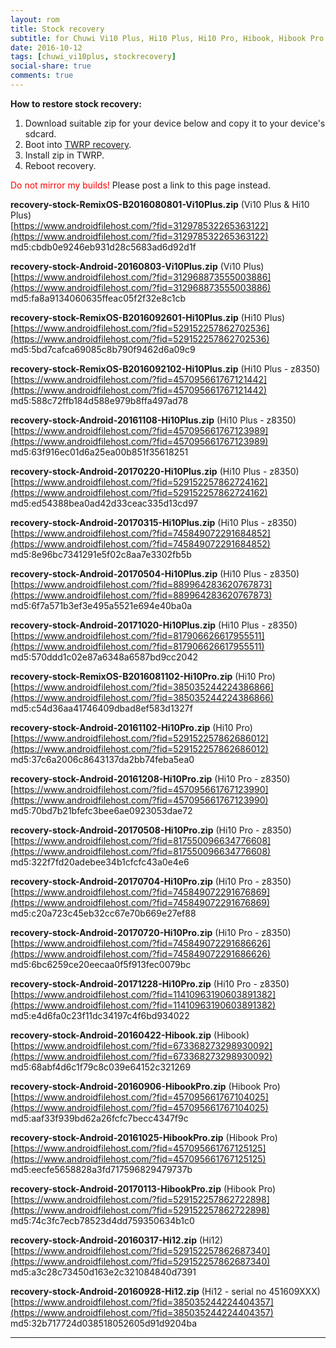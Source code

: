 ```yaml
---
layout: rom
title: Stock recovery
subtitle: for Chuwi Vi10 Plus, Hi10 Plus, Hi10 Pro, Hibook, Hibook Pro & Hi12
date: 2016-10-12
tags: [chuwi_vi10plus, stockrecovery]
social-share: true
comments: true
---
```


**How to restore stock recovery:**

1. Download suitable zip for your device below and copy it to your device's sdcard.
2. Boot into [TWRP recovery](/devices/chuwi_vi10plus/TWRP).
3. Install zip in TWRP.
4. Reboot recovery.

<span style="color:#FF0000;">Do not mirror my builds!</span> Please post a link to this page instead.

**recovery-stock-RemixOS-B2016080801-Vi10Plus.zip** (Vi10 Plus & Hi10 Plus)  
[https://www.androidfilehost.com/?fid=312978532265363122](https://www.androidfilehost.com/?fid=312978532265363122)  
md5:cbdb0e9246eb931d28c5683ad6d92d1f

**recovery-stock-Android-20160803-Vi10Plus.zip** (Vi10 Plus)  
[https://www.androidfilehost.com/?fid=312968873555003886](https://www.androidfilehost.com/?fid=312968873555003886)  
md5:fa8a9134060635ffeac05f2f32e8c1cb

**recovery-stock-RemixOS-B2016092601-Hi10Plus.zip** (Hi10 Plus)  
[https://www.androidfilehost.com/?fid=529152257862702536](https://www.androidfilehost.com/?fid=529152257862702536)  
md5:5bd7cafca69085c8b790f9462d6a09c9

**recovery-stock-RemixOS-B2016092102-Hi10Plus.zip** (Hi10 Plus - z8350)  
[https://www.androidfilehost.com/?fid=457095661767121442](https://www.androidfilehost.com/?fid=457095661767121442)  
md5:588c72ffb184d588e979b8ffa497ad78

**recovery-stock-Android-20161108-Hi10Plus.zip** (Hi10 Plus - z8350)  
[https://www.androidfilehost.com/?fid=457095661767123989](https://www.androidfilehost.com/?fid=457095661767123989)  
md5:63f916ec01d6a25ea00b851f35618251

**recovery-stock-Android-20170220-Hi10Plus.zip** (Hi10 Plus - z8350)  
[https://www.androidfilehost.com/?fid=529152257862724162](https://www.androidfilehost.com/?fid=529152257862724162)  
md5:ed54388bea0ad42d33ceac335d13cd97

**recovery-stock-Android-20170315-Hi10Plus.zip** (Hi10 Plus - z8350)  
[https://www.androidfilehost.com/?fid=745849072291684852](https://www.androidfilehost.com/?fid=745849072291684852)  
md5:8e96bc7341291e5f02c8aa7e3302fb5b

**recovery-stock-Android-20170504-Hi10Plus.zip** (Hi10 Plus - z8350)  
[https://www.androidfilehost.com/?fid=889964283620767873](https://www.androidfilehost.com/?fid=889964283620767873)  
md5:6f7a571b3ef3e495a5521e694e40ba0a

**recovery-stock-Android-20171020-Hi10Plus.zip** (Hi10 Plus - z8350)  
[https://www.androidfilehost.com/?fid=817906626617955511](https://www.androidfilehost.com/?fid=817906626617955511)  
md5:570ddd1c02e87a6348a6587bd9cc2042

**recovery-stock-RemixOS-B2016081102-Hi10Pro.zip** (Hi10 Pro)  
[https://www.androidfilehost.com/?fid=385035244224386866](https://www.androidfilehost.com/?fid=385035244224386866)  
md5:c54d36aa41746409dbad8ef583d1327f

**recovery-stock-Android-20161102-Hi10Pro.zip** (Hi10 Pro)  
[https://www.androidfilehost.com/?fid=529152257862686012](https://www.androidfilehost.com/?fid=529152257862686012)  
md5:37c6a2006c8643137da2bb74feba5ea0

**recovery-stock-Android-20161208-Hi10Pro.zip** (Hi10 Pro - z8350)  
[https://www.androidfilehost.com/?fid=457095661767123990](https://www.androidfilehost.com/?fid=457095661767123990)  
md5:70bd7b21bfefc3bee6ae0923053dae72

**recovery-stock-Android-20170508-Hi10Pro.zip** (Hi10 Pro - z8350)  
[https://www.androidfilehost.com/?fid=817550096634776608](https://www.androidfilehost.com/?fid=817550096634776608)  
md5:322f7fd20adebee34b1cfcfc43a0e4e6

**recovery-stock-Android-20170704-Hi10Pro.zip** (Hi10 Pro - z8350)  
[https://www.androidfilehost.com/?fid=745849072291676869](https://www.androidfilehost.com/?fid=745849072291676869)  
md5:c20a723c45eb32cc67e70b669e27ef88

**recovery-stock-Android-20170720-Hi10Pro.zip** (Hi10 Pro - z8350)  
[https://www.androidfilehost.com/?fid=745849072291686626](https://www.androidfilehost.com/?fid=745849072291686626)  
md5:6bc6259ce20eecaa0f5f913fec0079bc

**recovery-stock-Android-20171228-Hi10Pro.zip** (Hi10 Pro - z8350)  
[https://www.androidfilehost.com/?fid=11410963190603891382](https://www.androidfilehost.com/?fid=11410963190603891382)  
md5:e4d6fa0c23f11dc34197c4f6bd934022

**recovery-stock-Android-20160422-Hibook.zip** (Hibook)  
[https://www.androidfilehost.com/?fid=673368273298930092](https://www.androidfilehost.com/?fid=673368273298930092)  
md5:68abf4d6c1f79c8c039e64152c321269

**recovery-stock-Android-20160906-HibookPro.zip** (Hibook Pro)  
[https://www.androidfilehost.com/?fid=457095661767104025](https://www.androidfilehost.com/?fid=457095661767104025)  
md5:aaf33f939bd62a26fcfc7becc4347f9c

**recovery-stock-Android-20161025-HibookPro.zip** (Hibook Pro)  
[https://www.androidfilehost.com/?fid=457095661767125125](https://www.androidfilehost.com/?fid=457095661767125125)  
md5:eecfe5658828a3fd717596829479737b

**recovery-stock-Android-20170113-HibookPro.zip** (Hibook Pro)  
[https://www.androidfilehost.com/?fid=529152257862722898](https://www.androidfilehost.com/?fid=529152257862722898)  
md5:74c3fc7ecb78523d4dd759350634b1c0

**recovery-stock-Android-20160317-Hi12.zip** (Hi12)  
[https://www.androidfilehost.com/?fid=529152257862687340](https://www.androidfilehost.com/?fid=529152257862687340)  
md5:a3c28c73450d163e2c321084840d7391

**recovery-stock-Android-20160928-Hi12.zip** (Hi12 - serial no 451609XXX)  
[https://www.androidfilehost.com/?fid=385035244224404357](https://www.androidfilehost.com/?fid=385035244224404357)  
md5:32b717724d038518052605d91d9204ba

----
